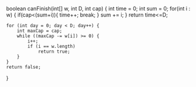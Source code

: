 boolean canFinish(int[] w, int D, int cap) {
    int time = 0;
    int sum = 0;
    for(int i : w) {
        if(cap<(sum+i)){
            time++;
            break;
        }
        sum += i;
    }
    return time<=D;
    
    for (int day = 0; day < D; day++) {
        int maxCap = cap;
        while ((maxCap -= w[i]) >= 0) {
            i++;
            if (i == w.length)
                return true;
        }
    }
    return false;
}